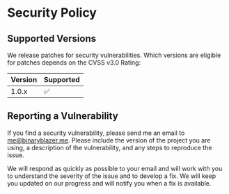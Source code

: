 # Security Policy

## Supported Versions

We release patches for security vulnerabilities. Which versions are eligible for patches depends on the CVSS v3.0 Rating:

| Version | Supported          |
| ------- | ------------------ |
| 1.0.x   | :white_check_mark: |

## Reporting a Vulnerability

If you find a security vulnerability, please send me an email to [me@binaryblazer.me](mailto:me@binaryblazer.me). Please include the version of the project you are using, a description of the vulnerability, and any steps to reproduce the issue.

We will respond as quickly as possible to your email and will work with you to understand the severity of the issue and to develop a fix. We will keep you updated on our progress and will notify you when a fix is available.

